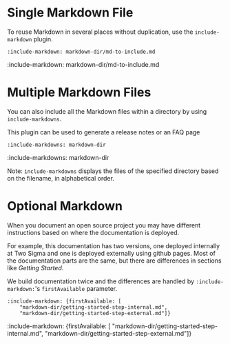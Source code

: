 # Single Markdown File

To reuse Markdown in several places without duplication, use the `include-markdown` plugin.

    :include-markdown: markdown-dir/md-to-include.md

:include-markdown: markdown-dir/md-to-include.md

# Multiple Markdown Files

You can also include all the Markdown files within a directory by using `include-markdowns`. 

This plugin can be used to generate a release notes or an FAQ page

    :include-markdowns: markdown-dir

:include-markdowns: markdown-dir

Note: `include-markdowns` displays the files of the specified directory based on the filename, in alphabetical order.

# Optional Markdown

When you document an open source project you may have different instructions based on where the documentation is deployed.
 
For example, this documentation has two versions, one deployed internally at Two Sigma and one is deployed externally using github pages. 
Most of the documentation parts are the same, but there are differences in sections like *Getting Started*.

We build documentation twice and the differences are handled by `:include-markdown:`'s `firstAvailable` parameter.

    :include-markdown: {firstAvailable: [
        "markdown-dir/getting-started-step-internal.md", 
        "markdown-dir/getting-started-step-external.md"]}
        
:include-markdown: {firstAvailable: [
    "markdown-dir/getting-started-step-internal.md", 
    "markdown-dir/getting-started-step-external.md"]}
 